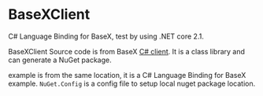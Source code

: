 # BaseXClient

C# Language Binding for BaseX, test by using .NET core 2.1.

BaseXClient Source code is from BaseX [C# client](https://github.com/BaseXdb/basex/tree/master/basex-api/src/main/c%23).
It is a class library and can generate a NuGet package.

example is from the same location, it is a C# Language Binding for BaseX example.
`NuGet.Config` is a config file to setup local nuget package location.


